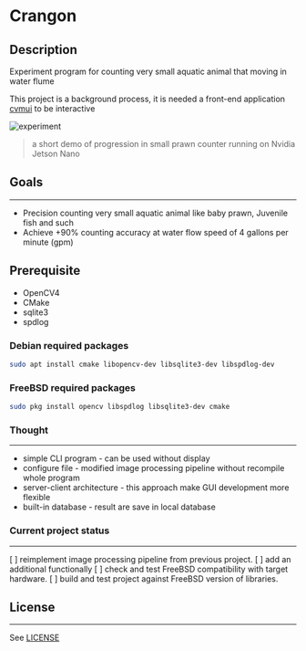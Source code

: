 # Crangon

## Description

Experiment program for counting very small aquatic animal that moving in water flume

This project is a background process, it is needed a front-end application [cvmui](https://github.com) to be interactive

![experiment](https://i.imgur.com/pyDZTjF.gif)

> a short demo of progression in small prawn counter running on Nvidia Jetson Nano


## Goals
---

- Precision counting very small aquatic animal like baby prawn, Juvenile fish and such
- Achieve +90% counting accuracy at water flow speed of 4 gallons per minute (gpm)

## Prerequisite

- OpenCV4
- CMake
- sqlite3
- spdlog

### Debian required packages

```bash
sudo apt install cmake libopencv-dev libsqlite3-dev libspdlog-dev 
```

### FreeBSD required packages

```sh
sudo pkg install opencv libspdlog libsqlite3-dev cmake
```

### Thought
---

- simple CLI program - can be used without display
- configure file - modified image processing pipeline without recompile whole program
- server-client architecture - this approach make GUI development more flexible
- built-in database - result are save in local database

### Current project status
---

[ ] reimplement image processing pipeline from previous project.
[ ] add an additional functionally 
[ ] check and test FreeBSD compatibility with target hardware.
[ ] build and test project against FreeBSD version of libraries.

## License
---

See [LICENSE](https://github.com/kanokkorn/crangon/blob/main/LICENSE)
